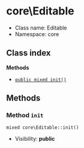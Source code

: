 # core\Editable






* Class name: Editable
* Namespace: core




## Class index


**Methods**
* [`public mixed init()`](#method-init)









Methods
-------


### Method `init`

```
mixed core\Editable::init()
```





* Visibility: **public**


